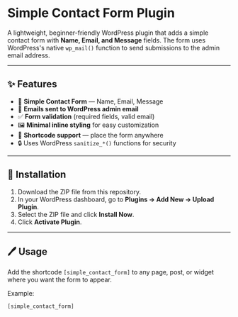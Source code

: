 # Simple Contact Form Plugin

A lightweight, beginner-friendly WordPress plugin that adds a simple contact form with **Name, Email, and Message** fields. The form uses WordPress's native `wp_mail()` function to send submissions to the admin email address.

---

## ✨ Features

- 📩 **Simple Contact Form** — Name, Email, Message
- 📨 **Emails sent to WordPress admin email**
- ✅ **Form validation** (required fields, valid email)
- 🖼️ **Minimal inline styling** for easy customization
- 🧩 **Shortcode support** — place the form anywhere
- 🔒 Uses WordPress `sanitize_*()` functions for security

---

## 🚀 Installation

1. Download the ZIP file from this repository.
2. In your WordPress dashboard, go to **Plugins → Add New → Upload Plugin**.
3. Select the ZIP file and click **Install Now**.
4. Click **Activate Plugin**.

---

## 🖊️ Usage

Add the shortcode `[simple_contact_form]` to any page, post, or widget where you want the form to appear.

Example:

```html
[simple_contact_form]
